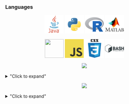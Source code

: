 ### Languages 
<p align='center'>
  <code><img height="60" width="60" src="https://raw.githubusercontent.com/recklessn00b/recklessn00b/main/java.PNG"></code>
 <code><img height="60" width="60" src="https://raw.githubusercontent.com/github/explore/80688e429a7d4ef2fca1e82350fe8e3517d3494d/topics/python/python.png"></code>
 <code><img height="60" width="60" src="https://raw.githubusercontent.com/github/explore/80688e429a7d4ef2fca1e82350fe8e3517d3494d/topics/r/r.png"></code>
   <code><img height="60" width="60" src="https://raw.githubusercontent.com/github/explore/80688e429a7d4ef2fca1e82350fe8e3517d3494d/topics/matlab/matlab.png"></code>
 </p>
 <p align='center'>
 <code><img height="60" width="60" src="https://camo.githubusercontent.com/921feef2c4a66db28e70f982bbfea8f22e6e75f1d3818b1af8cca5cd62c361ff/68747470733a2f2f7777772e7a656c75736c7567692e72752f75706c6f61642f6e6577732f7465726d7332303139313131352d312e706e67"></code>
  <code><img height="60" width="60" src="https://raw.githubusercontent.com/github/explore/80688e429a7d4ef2fca1e82350fe8e3517d3494d/topics/javascript/javascript.png"></code>
 <code><img height="60" width="60" src="https://raw.githubusercontent.com/github/explore/80688e429a7d4ef2fca1e82350fe8e3517d3494d/topics/css/css.png"></code>
 <code><img height="60" width="60" src="https://raw.githubusercontent.com/github/explore/80688e429a7d4ef2fca1e82350fe8e3517d3494d/topics/bash/bash.png"></code>

 </p>
<p align="center"><img src="https://github-readme-stats.vercel.app/api/top-langs?username=michaelgru&bg_color=282923&title_color=A6E22E&text_color=66D9EF&langs_count=8&layout=compact"></p>
<details>
<summary>"Click to expand"</summary>
  
>consectetur adipiscing elit, sed do eiusmod tempor incididunt ut labore et dolore magna aliqua. Ut enim ad minim veniam, quis nostrud exercitation ullamco laboris nisi ut aliquip ex ea commodo consequat. Duis aute irure dolor in reprehenderit in voluptate velit esse cillum dolore eu fugiat nulla pariatur. Excepteur sint occaecat cupidatat non proident, sunt in culpa qui officia deserunt mollit anim id est laborum.
</details>
<p align="center"><img src="https://raw.githubusercontent.com/michaelGRU/michaelGRU/main/gapminder.gif"></p>


<details>
<summary>"Click to expand"</summary>

```r
library(gapminder)
library(gganimate)
library(ggplot2)
## standard ggplot2
ggplot(gapminder, aes(gdpPercap, lifeExp, size = pop, colour = country)) +
  geom_point(alpha = 0.7, show.legend = FALSE) +
  scale_colour_manual(values = country_colors) +
  scale_size(range = c(2, 12)) +
  scale_x_log10() +
  # Here comes the gganimate specific bits
  labs(title = 'Year: {frame_time}', x = 'GDP per capita', y = 'life expectancy') +
  transition_time(year) +
  ease_aes('linear')

```

</details>

